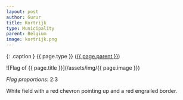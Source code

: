 ```yaml
---
layout: post
author: Gurur
title: Kortrijk
type: Municipality
parent: Belgium
image: kortrijk.png
---
```

{: .caption }
{{ page.type }} ([{{ page.parent }}](/2019/03/14/belgium.html))

![Flag of {{ page.title }}](/assets/img/{{ page.image }})

*Flag proportions*: 2:3

White field with a red chevron pointing up and a red engrailed border.